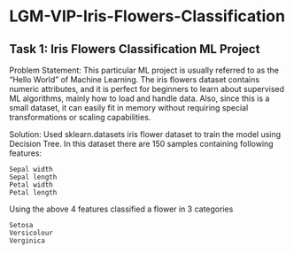 # LGM-VIP-Iris-Flowers-Classification

## Task 1: Iris Flowers Classification ML Project

Problem Statement: This particular ML project is usually referred to as the “Hello World” of Machine Learning. The iris flowers dataset contains numeric attributes, and it is perfect for beginners to learn about supervised ML algorithms, mainly how to load and handle data. Also, since this is a small dataset, it can easily fit in memory without requiring special transformations or scaling capabilities.

Solution: Used sklearn.datasets iris flower dataset to train the model using Decision Tree. In this dataset there are 150 samples containing following features:

    Sepal width
    Sepal length
    Petal width
    Petal length

Using the above 4 features classified a flower in 3 categories

    Setosa
    Versicolour
    Verginica
